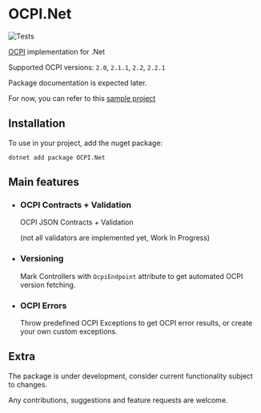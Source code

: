 # OCPI.Net

![Tests](https://github.com/BitzArt/OCPI.Net/actions/workflows/Tests.yml/badge.svg)

[OCPI](https://github.com/ocpi/ocpi) implementation for .Net

Supported OCPI versions: `2.0`, `2.1.1`, `2.2`, `2.2.1`

Package documentation is expected later.

For now, you can refer to this [sample project](sample/OCPI.Net.Sample)

## Installation

To use in your project, add the nuget package:
```
dotnet add package OCPI.Net
```

## Main features

- ### OCPI Contracts + Validation
  OCPI JSON Contracts + Validation
  
  (not all validators are implemented yet, Work In Progress)

- ### Versioning
  Mark Controllers with `OcpiEndpoint` attribute to get automated OCPI version fetching.

- ### OCPI Errors
  Throw predefined OCPI Exceptions to get OCPI error results, or create your own custom exceptions.

## Extra

The package is under development, consider current functionality subject to changes.

Any contributions, suggestions and feature requests are welcome.


